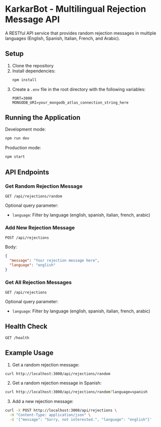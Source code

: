# KarkarBot - Multilingual Rejection Message API

A RESTful API service that provides random rejection messages in multiple languages (English, Spanish, Italian, French, and Arabic).

## Setup

1. Clone the repository
2. Install dependencies:
   ```bash
   npm install
   ```
3. Create a `.env` file in the root directory with the following variables:
   ```
   PORT=3000
   MONGODB_URI=your_mongodb_atlas_connection_string_here
   ```

## Running the Application

Development mode:
```bash
npm run dev
```

Production mode:
```bash
npm start
```

## API Endpoints

### Get Random Rejection Message
```
GET /api/rejections/random
```
Optional query parameter:
- `language`: Filter by language (english, spanish, italian, french, arabic)

### Add New Rejection Message
```
POST /api/rejections
```
Body:
```json
{
  "message": "Your rejection message here",
  "language": "english"
}
```

### Get All Rejection Messages
```
GET /api/rejections
```
Optional query parameter:
- `language`: Filter by language (english, spanish, italian, french, arabic)

## Health Check
```
GET /health
```

## Example Usage

1. Get a random rejection message:
```bash
curl http://localhost:3000/api/rejections/random
```

2. Get a random rejection message in Spanish:
```bash
curl http://localhost:3000/api/rejections/random?language=spanish
```

3. Add a new rejection message:
```bash
curl -X POST http://localhost:3000/api/rejections \
  -H "Content-Type: application/json" \
  -d '{"message": "Sorry, not interested.", "language": "english"}'
``` 
